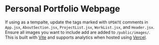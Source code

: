 # Personal Portfolio Webpage
If using as a tempalte, update the tags marked with ```UPDATE``` comments in ```App.jsx```, ```AboutSection.jsx```, 
```ProjectList.jsx```, ```WorkList.jsx```, and ```Header.jsx```. Ensure all images you want to include add are added to ```/public/images/```.
This is built with [Vite](https://vite.dev/) and supports analytics when hosted using [Vercel](https://vercel.com/).